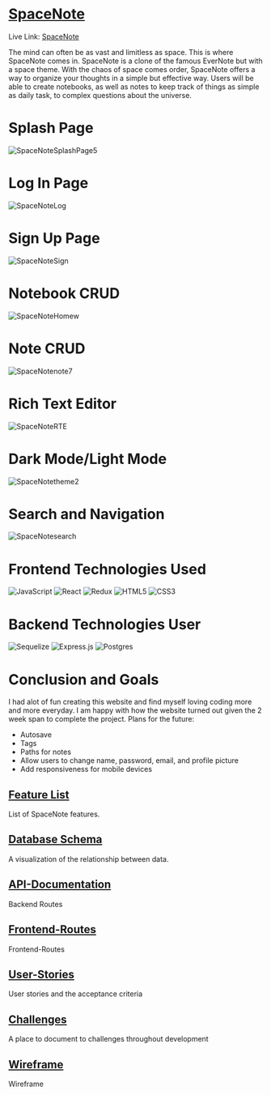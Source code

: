 # [SpaceNote](https://space-note.herokuapp.com/)

Live Link: [SpaceNote](https://space-note.herokuapp.com/)

The mind can often be as vast and limitless as space. This is where SpaceNote comes in. SpaceNote is a clone of the famous EverNote but with a space theme. With the chaos of space comes order, SpaceNote offers a way to organize your thoughts in a simple but effective way. Users will be able to create notebooks, as well as notes to keep track of things as simple as daily task, to complex questions about the universe.

# Splash Page
![SpaceNoteSplashPage5](https://user-images.githubusercontent.com/83096378/143947186-fad07bda-c89d-4852-807e-baa5f97235ab.gif)

# Log In Page
![SpaceNoteLog](https://user-images.githubusercontent.com/83096378/143947352-5482f761-c2bb-47ae-a398-e3d7b795fd20.gif)

# Sign Up Page
![SpaceNoteSign](https://user-images.githubusercontent.com/83096378/143947531-7d1fdfb8-5a0a-4452-9f91-7e79e2838784.gif)

# Notebook CRUD
![SpaceNoteHomew](https://user-images.githubusercontent.com/83096378/143948116-e5f383c8-6cb6-4213-8875-eafcacd9aef2.gif)

# Note CRUD
![SpaceNotenote7](https://user-images.githubusercontent.com/83096378/143948732-2b855b56-f294-4a4e-bc16-66b6ad520df1.gif)

# Rich Text Editor
![SpaceNoteRTE](https://user-images.githubusercontent.com/83096378/143949038-6e1e27cf-dc18-4783-81eb-ab6b3077955f.gif)

# Dark Mode/Light Mode
![SpaceNotetheme2](https://user-images.githubusercontent.com/83096378/143949269-ffb857f4-1392-4c1a-b38d-2d06594f3d54.gif)

# Search and Navigation
![SpaceNotesearch](https://user-images.githubusercontent.com/83096378/143949456-e67597c4-61d5-48b7-a33e-2f7f08c60fc9.gif)


# Frontend Technologies Used
![JavaScript](https://img.shields.io/badge/javascript-%23323330.svg?style=for-the-badge&logo=javascript&logoColor=%23F7DF1E)
![React](https://img.shields.io/badge/react-%2320232a.svg?style=for-the-badge&logo=react&logoColor=%2361DAFB)
![Redux](https://img.shields.io/badge/redux-%23593d88.svg?style=for-the-badge&logo=redux&logoColor=white)
![HTML5](https://img.shields.io/badge/html5-%23E34F26.svg?style=for-the-badge&logo=html5&logoColor=white)
![CSS3](https://img.shields.io/badge/css3-%231572B6.svg?style=for-the-badge&logo=css3&logoColor=white)

# Backend Technologies User
![Sequelize](https://img.shields.io/badge/Sequelize-52B0E7?style=for-the-badge&logo=Sequelize&logoColor=white)
![Express.js](https://img.shields.io/badge/express.js-%23404d59.svg?style=for-the-badge&logo=express&logoColor=%2361DAFB)
![Postgres](https://img.shields.io/badge/postgres-%23316192.svg?style=for-the-badge&logo=postgresql&logoColor=white)

# Conclusion and Goals
I had alot of fun creating this website and find myself loving coding more and more everyday. I am happy with how the website turned out given the 2 week span to complete the project. 
Plans for the future:
* Autosave
* Tags
* Paths for notes
* Allow users to change name, password, email, and profile picture
* Add responsiveness for mobile devices

## [Feature List](https://github.com/brandonlaursen/SpaceNote/wiki/Features)
List of SpaceNote features.

## [Database Schema](https://github.com/brandonlaursen/SpaceNote/wiki/Database-Schema)
A visualization of the relationship between data.

## [API-Documentation](https://github.com/brandonlaursen/SpaceNote/wiki/API-Documentation)
Backend Routes

## [Frontend-Routes](https://github.com/brandonlaursen/SpaceNote/wiki/Frontend-Routes)
Frontend-Routes

## [User-Stories](https://github.com/brandonlaursen/SpaceNote/wiki/User-Stories)
User stories and the acceptance criteria

## [Challenges](https://github.com/brandonlaursen/SpaceNote/wiki/Challenges)
A place to document to challenges throughout development

## [Wireframe](https://github.com/brandonlaursen/SpaceNote/wiki/Wireframe)
Wireframe
